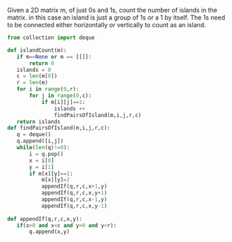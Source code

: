  Given a 2D matrix m, of just 0s and 1s,
 count the number of islands in the matrix.
 in this case an island is just a group of 1s or a 1 by itself.
 The 1s need to be connected either horizontally or vertically to count as an island.
 
 
 ```python
 from collection import deque
 
 def islandCount(m):
	if m==None or m == [[]]:
		return 0
	islands = 0
	c = len(m[0])
	r = len(m)
	for i in range(0,r):
		for j in range(0,c):
			if m[i][j]==1:
				islands ++
				findPairsOfIsland(m,i,j,r,c)
	return islands
 def findPairsOfIsland(m,i,j,r,c):
	q = deque()
	q.append([i,j])
	while(len(q)!=0):
		i = q.pop()
		x = i[0]
		y = i[1]
		if m[x][y]==1:
			m[x][y]=2
			appendIf(q,r,c,x+1,y)
			appendIf(q,r,c,x,y+1)
			appendIf(q,r,c,x-1,y)
			appendIf(q,r,c,x,y-1)
			
def appendIf(q,r,c,x,y):
	if(x>0 and x<c and y>0 and y<r):
		q.append(x,y)
 ```